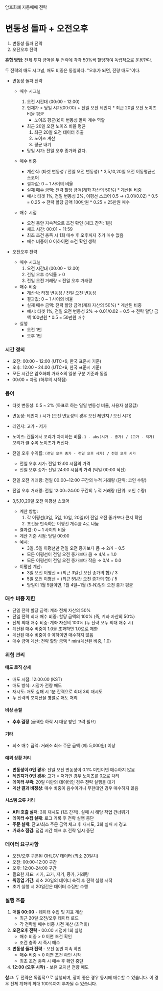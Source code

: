 암호화폐 자동매매 전략

# 변동성 돌파 + 오전오후

1. 변동성 돌파 전략
2. 오전오후 전략

**혼합 방법**: 전체 투자 금액을 두 전략에 각각 50%씩 할당하여 독립적으로 운용한다.

두 전략의 매도 시그널, 매도 비중은 동일하다. "오후가 되면, 전량 매도"이다.

- 변동성 돌파 전략
    - 매수 시그널
        1. 오전 시간대 (00:00 - 12:00)
        2. 현재가 > 당일 시가(00:00) + 전일 오전 레인지 * 최근 20일 오전 노이즈 비율 평균
            - 노이즈 평균(k)이 변동성 돌파 계수 역할

        - 최근 20일 오전 노이즈 비율 평균
            1. 최근 20일 오전 데이터 추출
            2. 노이즈 계산
            3. 평균 내기
        - 당일 시가: 전일 오후 종가와 같다.
    - 매수 비중
        - 계산식: (타겟 변동성 / 전일 오전 변동성) * 3,5,10,20일 오전 이동평균선 스코어
        - 결과값: 0 ~ 1 사이의 비율
        - 실제 매수 금액: 전략 할당 금액(계좌 자산의 50%) * 계산된 비중
        - 예시: 타겟 1%, 전일 변동성 2%, 이평선 스코어 0.5 → (0.01/0.02) * 0.5 = 0.25
          → 전략 할당 금액 100만원 * 0.25 = 25만원 매수
    - 매수 시점
        - 오전 동안 지속적으로 조건 확인 (체크 간격: 1분)
        - 체크 시간: 00:01 ~ 11:59
        - 최초 조건 충족 시 1회 매수 후 오후까지 추가 매수 없음
        - 매수 비중이 0 이하이면 조건 확인 생략

- 오전오후 전략
    - 매수 시그널
        1. 오전 시간대 (00:00 - 12:00)
        2. 전일 오후 수익률 > 0
        3. 전일 오전 거래량 < 전일 오후 거래량
    - 매수 비중
        - 계산식: 타겟 변동성 / 전일 오전 변동성
        - 결과값: 0 ~ 1 사이의 비율
        - 실제 매수 금액: 전략 할당 금액(계좌 자산의 50%) * 계산된 비중
        - 예시: 타겟 1%, 전일 오전 변동성 2% → 0.01/0.02 = 0.5
          → 전략 할당 금액 100만원 * 0.5 = 50만원 매수
    - 실행
        - 오전 1번
        - 오후 1번

### 시간 정의

- 오전: 00:00 - 12:00 (UTC+9, 한국 표준시 기준)
- 오후: 12:00 - 24:00 (UTC+9, 한국 표준시 기준)
- 모든 시간은 암호화폐 거래소의 일봉 구분 기준과 동일
- 00:00 = 자정 (하루의 시작점)

### 용어

- 타겟 변동성: 0.5 ~ 2% (목표로 하는 일일 변동성 비율, 사용자 설정값)

- 변동성: 레인지 / 시가 (오전 변동성의 경우 오전 레인지 / 오전 시가)

- 레인지: 고가 - 저가

- 노이즈: 캔들에서 꼬리가 차지하는 비율. `1 - abs(시가 - 종가) / (고가 - 저가)` 꼬리가 클 수록 노이즈가 커진다.

- 전일 오후 수익률: `(전일 오후 종가 - 전일 오후 시가) / 전일 오후 시가`
    - 전일 오후 시가: 전일 12:00 시점의 가격
    - 전일 오후 종가: 전일 24:00 시점의 가격 (익일 00:00 직전)

- 전일 오전 거래량: 전일 00:00~12:00 구간의 누적 거래량 (단위: 코인 수량)

- 전일 오후 거래량: 전일 12:00~24:00 구간의 누적 거래량 (단위: 코인 수량)

- 3,5,10,20일 오전 이평선 스코어
    - 계산 방법:
        1. 각 이평선(3일, 5일, 10일, 20일)이 전일 오전 종가보다 큰지 확인
        2. 조건을 만족하는 이평선 개수를 4로 나눔
    - 결과값: 0 ~ 1 사이의 비율
    - 계산 기준 시점: 당일 00:00
    - 예시:
        - 3일, 5일 이평선만 전일 오전 종가보다 큼 → 2/4 = 0.5
        - 모든 이평선이 전일 오전 종가보다 큼 → 4/4 = 1.0
        - 모든 이평선이 전일 오전 종가보다 작음 → 0/4 = 0.0
    - 이평선 계산:
        - 3일 오전 이평선 = (최근 3일간 오전 종가의 합) / 3
        - 5일 오전 이평선 = (최근 5일간 오전 종가의 합) / 5
        - 당일이 1월 5일이면, 1월 4일~1월 (5-N)일의 오전 종가 평균

### 매수 비중 제한

- 단일 전략 할당 금액: 계좌 전체 자산의 50%
- 단일 전략 최대 매수 비중: 할당 금액의 100% (즉, 계좌 자산의 50%)
- 전체 최대 매수 비중: 계좌 자산의 100% (두 전략 모두 최대 매수 시)
- 계산된 매수 비중이 1.0을 초과하면 1.0으로 제한
- 계산된 매수 비중이 0 이하이면 매수하지 않음
- 매수 금액 계산: 전략 할당 금액 * min(계산된 비중, 1.0)

### 위험 관리

#### 매도 로직 상세

- 매도 시점: 12:00:00 (KST)
- 매도 방식: 시장가 전량 매도
- 재시도: 매도 실패 시 1분 간격으로 최대 3회 재시도
- 두 전략의 포지션을 병렬로 매도 처리

#### 비상 손절

- **추후 결정** (급격한 하락 시 대응 방안 고려 필요)

#### 기타

- 최소 매수 금액: 거래소 최소 주문 금액 (예: 5,000원) 이상

#### 예외 상황 처리

- **변동성이 0인 경우**: 전일 오전 변동성이 0.1% 미만이면 매수하지 않음
- **레인지가 0인 경우**: 고가 = 저가인 경우 노이즈를 0으로 처리
- **데이터 부족**: 20일 미만의 데이터인 경우 전략 실행을 대기
- **계산 결과 비정상**: 매수 비중이 음수이거나 무한대인 경우 매수하지 않음

#### 시스템 오류 처리

- **API 호출 실패**: 3회 재시도 (1초 간격), 실패 시 해당 작업 건너뛰기
- **데이터 수집 실패**: 로그 기록 후 전략 실행 중단
- **주문 실패**: 잔고/최소 주문 금액 체크 후 재시도, 3회 실패 시 경고
- **거래소 점검**: 점검 시간 체크 후 전략 일시 중단

### 데이터 요구사항

- 오전/오후 구분된 OHLCV 데이터 (최소 20일치)
- 오전: 00:00-12:00 구간
- 오후: 12:00-24:00 구간
- 필요한 지표: 시가, 고가, 저가, 종가, 거래량
- **워밍업 기간**: 최소 20일의 데이터 축적 후 전략 실행 시작
- 초기 실행 시 20일간은 데이터 수집만 수행

### 실행 흐름

1. **매일 00:00** - 데이터 수집 및 지표 계산
    - 최근 20일 오전/오후 데이터 로드
    - 각 전략별 매수 비중 사전 계산 (최적화)
2. **오전오후 전략** - 00:00 시점에 1회 실행
    - 매수 비중 > 0 이면 조건 확인
    - 조건 충족 시 즉시 매수
3. **변동성 돌파 전략** - 오전 동안 지속 확인
    - 매수 비중 > 0 이면 조건 확인 시작
    - 최초 조건 충족 시 매수 후 확인 중단
4. **12:00 (오후 시작)** - 보유 포지션 전량 매도

**참고**: 두 전략은 독립적으로 실행되며, 장이 좋은 경우 동시에 매수할 수 있습니다.
이 경우 전체 계좌의 최대 100%까지 투자될 수 있습니다.
